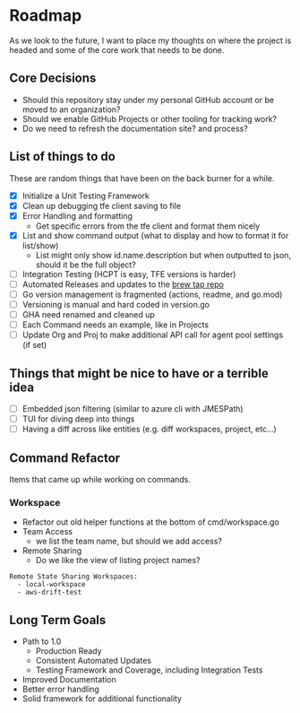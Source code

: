 # Roadmap

As we look to the future, I want to place my thoughts on where the project is headed and some of the core work that needs to be done.

## Core Decisions

- Should this repository stay under my personal GitHub account or be moved to an organization?
- Should we enable GitHub Projects or other tooling for tracking work?
- Do we need to refresh the documentation site? and process?

## List of things to do

These are random things that have been on the back burner for a while.

- [x] Initialize a Unit Testing Framework
- [x] Clean up debugging tfe client saving to file
- [x] Error Handling and formatting
  - Get specific errors from the tfe client and format them nicely
- [x] List and show command output (what to display and how to format it for list/show)
  - List might only show id.name.description but when outputted to json, should it be the full object?
- [ ] Integration Testing (HCPT is easy, TFE versions is harder)
- [ ] Automated Releases and updates to the [brew tap repo](https://github.com/straubt1/homebrew-tap)
- [ ] Go version management is fragmented (actions, readme, and go.mod)
- [ ] Versioning is manual and hard coded in version.go
- [ ] GHA need renamed and cleaned up
- [ ] Each Command needs an example, like in Projects
- [ ] Update Org and Proj to make additional API call for agent pool settings (if set)

## Things that might be nice to have or a terrible idea

- [ ] Embedded json filtering (similar to azure cli with JMESPath)
- [ ] TUI for diving deep into things
- [ ] Having a diff across like entities (e.g. diff workspaces, project, etc...)

## Command Refactor

Items that came up while working on commands.

### Workspace

- Refactor out old helper functions at the bottom of cmd/workspace.go
- Team Access
  - we list the team name, but should we add access?
- Remote Sharing
  - Do we like the view of listing project names?
```
Remote State Sharing Workspaces:
  - local-workspace
  - aws-drift-test
```

## Long Term Goals

- Path to 1.0
  - Production Ready
  - Consistent Automated Updates
  - Testing Framework and Coverage, including Integration Tests
- Improved Documentation
- Better error handling
- Solid framework for additional functionality
